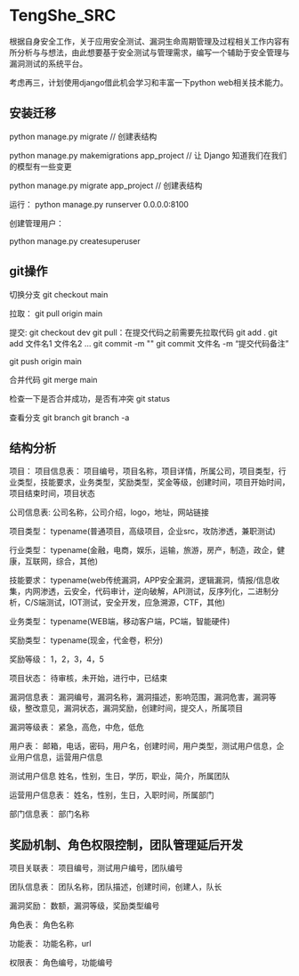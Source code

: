 # TengShe_SRC

根据自身安全工作，关于应用安全测试、漏洞生命周期管理及过程相关工作内容有所分析与与想法，由此想要基于安全测试与管理需求，编写一个辅助于安全管理与漏洞测试的系统平台。

考虑再三，计划使用django借此机会学习和丰富一下python web相关技术能力。

## 安装迁移

python manage.py migrate   // 创建表结构

python manage.py makemigrations app_project  // 让 Django 知道我们在我们的模型有一些变更

python manage.py migrate app_project   // 创建表结构

运行：
python manage.py runserver 0.0.0.0:8100

创建管理用户：

python manage.py createsuperuser

## git操作

切换分支
git checkout main

拉取：
git pull origin main

提交:
git checkout dev
git pull：在提交代码之前需要先拉取代码
git add .
git add 文件名1 文件名2 …
git commit -m ""
git commit 文件名 -m “提交代码备注”

git push origin main

合并代码
git merge main

检查一下是否合并成功，是否有冲突
git status

查看分支
git branch
git branch -a

## 结构分析

项目：
项目信息表：
项目编号，项目名称，项目详情，所属公司，项目类型，行业类型，技能要求，业务类型，奖励类型，奖金等级，创建时间，项目开始时间，项目结束时间，项目状态

公司信息表:
公司名称，公司介绍，logo，地址，网站链接

项目类型：
typename(普通项目，高级项目，企业src，攻防渗透，兼职测试)

行业类型：
typename(金融，电商，娱乐，运输，旅游，房产，制造，政企，健康，互联网，综合，其他)

技能要求：
typename(web传统漏洞，APP安全漏洞，逻辑漏洞，情报/信息收集，内网渗透，云安全，代码审计，逆向破解，API测试，反序列化，二进制分析，C/S端测试，IOT测试，安全开发，应急溯源，CTF，其他)

业务类型：
typename(WEB端，移动客户端，PC端，智能硬件)

奖励类型：
typename(现金，代金卷，积分)

奖励等级：
1，2，3，4，5

项目状态：
待审核，未开始，进行中，已结束

漏洞信息表：
漏洞编号，漏洞名称，漏洞描述，影响范围，漏洞危害，漏洞等级，整改意见，漏洞状态，漏洞奖励，创建时间，提交人，所属项目

漏洞等级表：
紧急，高危，中危，低危

用户表：
邮箱，电话，密码，用户名，创建时间，用户类型，测试用户信息，企业用户信息，运营用户信息

测试用户信息
姓名，性别，生日，学历，职业，简介，所属团队

运营用户信息表：
姓名，性别，生日，入职时间，所属部门

部门信息表：
部门名称

## 奖励机制、角色权限控制，团队管理延后开发

项目关联表：
项目编号，测试用户编号，团队编号

团队信息表：
团队名称，团队描述，创建时间，创建人，队长

漏洞奖励：
数额，漏洞等级，奖励类型编号

角色表：
角色名称

功能表：
功能名称，url

权限表：
角色编号，功能编号
